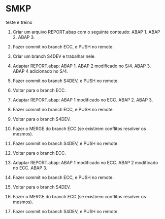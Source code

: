 # SMKP

teste e treino

1. Criar um arquivo REPORT.abap com o seguinte conteudo:
   ABAP 1.
   ABAP 2.
   ABAP 3.

2. Fazer commit no branch ECC, e PUSH no remote.

3. Criar um branch S4DEV e trabalhar nele.

4. Adaptar REPORT.abap:
   ABAP 1.
   ABAP 2 modificado no S/4.
   ABAP 3.
   ABAP 4 adicionado no S/4.

5. Fazer commit no branch S4DEV, e PUSH no remote.

6. Voltar para o branch ECC.

7. Adaptar REPORT.abap:
   ABAP 1 modificado no ECC.
   ABAP 2.
   ABAP 3.

8. Fazer commit no branch ECC, e PUSH no remote.

9. Voltar para o branch S4DEV.

10. Fazer o MERGE do branch ECC (se existirem conflitos resolver os mesmos).

11. Fazer commit no branch S4DEV, e PUSH no remote.

12. Voltar para o branch ECC.

13. Adaptar REPORT.abap:
    ABAP 1 modificado no ECC.
    ABAP 2 modificado no ECC.
    ABAP 3.

14. Fazer commit no branch ECC, e PUSH no remote.

15. Voltar para o branch S4DEV.

16. Fazer o MERGE do branch ECC (se existirem conflitos resolver os mesmos).

17. Fazer commit no branch S4DEV, e PUSH no remote.
